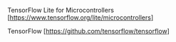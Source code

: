 
TensorFlow Lite for Microcontrollers
[https://www.tensorflow.org/lite/microcontrollers]

TensorFlow
[https://github.com/tensorflow/tensorflow]

